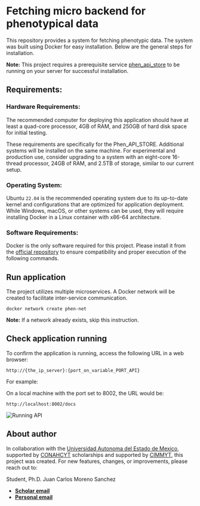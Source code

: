 # Fetching micro backend for phenotypical data


This repository provides a system for fetching phenotypic data. The system was built using Docker for easy installation. Below are the general steps for installation.

**Note:** This project requires a prerequisite service [phen_api_store](https://github.com/carlosmorenophd/phen_api_store) to be running on your server for successful installation.

## Requirements:

### Hardware Requirements: 

The recommended computer for deploying this application should have at least a quad-core processor, 4GB of RAM, and 250GB of hard disk space for initial testing.

These requirements are specifically for the Phen_API_STORE. Additional systems will be installed on the same machine. For experimental and production use, consider upgrading to a system with an eight-core 16-thread processor, 24GB of RAM, and 2.5TB of storage, similar to our current setup.

### Operating System: 

Ubuntu `22.04` is the recommended operating system due to its up-to-date kernel and configurations that are optimized for application deployment. While Windows, macOS, or other systems can be used, they will require installing Docker in a Linux container with x86-64 architecture.

### Software Requirements: 

Docker is the only software required for this project. Please install it from the [official repository](https://www.digitalocean.com/community/tutorials/how-to-install-and-use-docker-on-ubuntu-22-04) to ensure compatibility and proper execution of the following commands.


## Run application

The project utilizes multiple microservices. A Docker network will be created to facilitate inter-service communication.

```shell
docker network create phen-net
```
**Note:** If a network already exists, skip this instruction.









## Check application running

To confirm the application is running, access the following URL in a web browser:

`http://{the_ip_server}:{port_on_variable_PORT_API}`

For example:

On a local machine with the port set to 8002, the URL would be:

`http://localhost:8002/docs`

![Running API](README/img/Phen_api_store.png)


## About author


In collaboration with the [Universidad Autonoma del Estado de Mexico](https://www.uaemex.mx/), supported by [CONAHCYT](https://conahcyt.mx/) scholarships and supported by [CIMMYT](https://www.cimmyt.org/es/), this project was created. For new features, changes, or improvements, please reach out to:

Student, Ph.D. Juan Carlos Moreno Sanchez

* **[Scholar email](mailto:jcmorenos001@alumno.uaemex.mx)**
* **[Personal email](mailto:carlos.moreno.phd@gmail.com)**



